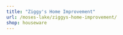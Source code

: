 ```yaml
---
title: "Ziggy's Home Improvement"
url: /moses-lake/ziggys-home-improvement/
shop: houseware
---
```

